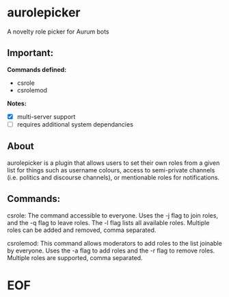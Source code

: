 # aurolepicker
A novelty role picker for Aurum bots

## Important:

**Commands defined:**
- csrole
- csrolemod

**Notes:**
- [x] multi-server support
- [ ] requires additional system dependancies

## About

aurolepicker is a plugin that allows users to set their own roles from
a given list for things such as username colours, access to
semi-private channels (i.e. politics and discourse channels), or 
mentionable roles for notifications.

## Commands:

csrole: The command accessible to everyone. Uses the -j flag to join
roles, and the -q flag to leave roles. The -l flag lists all available
roles. Multiple roles can be added and removed, comma separated.

csrolemod: This command allows moderators to add roles to the list
joinable by everyone. Uses the -a flag to add roles and the -r flag to 
remove roles. Multiple roles are supported, comma separated.

# EOF


